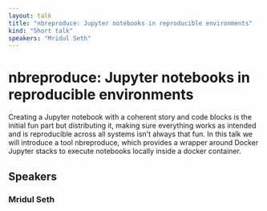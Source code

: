 ```yaml
---
layout: talk
title: "nbreproduce: Jupyter notebooks in reproducible environments"
kind: "Short talk"
speakers: "Mridul Seth"
---
```


# nbreproduce: Jupyter notebooks in reproducible environments

Creating a Jupyter notebook with a coherent story and code blocks is the initial fun part but distributing it, making sure everything works as intended and is reproducible across all systems isn't always that fun. In this talk we will introduce a tool nbreproduce, which provides a wrapper around Docker Jupyter stacks to execute notebooks locally inside a docker container.

## Speakers

### Mridul Seth


